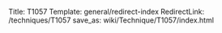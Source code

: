 Title: T1057
Template: general/redirect-index
RedirectLink: /techniques/T1057
save_as: wiki/Technique/T1057/index.html